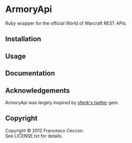 ArmoryApi
=========

Ruby wrapper for the official World of Warcraft REST APIs.

Installation
------------

Usage
-----

Documentation
-------------

Acknowledgements
----------------

ArmoryApi was largely inspired by [sferik's twitter](https://github.com/sferik/twitter)
gem.

Copyright
---------

Copyright © 2012 Francesco Ceccon.  
See LICENSE.txt for details.
